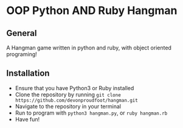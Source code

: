 # OOP Python AND Ruby Hangman

## General

A Hangman game written in python and ruby, with object oriented programing!

## Installation

- Ensure that you have Python3 or Ruby installed
- Clone the repository by running `git clone https://github.com/devonproudfoot/hangman.git`
- Navigate to the repository in your terminal
- Run to program with `python3 hangman.py`, or  `ruby hangman.rb`
- Have fun!